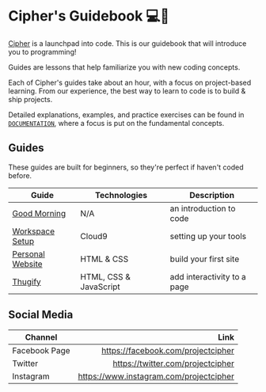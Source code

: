 # Cipher's Guidebook 💻🔨

[Cipher](http://projectcipher.io) is a launchpad into code. This is our guidebook that will introduce you to programming!

Guides are lessons that help familiarize you with new coding concepts.

Each of Cipher's guides take about an hour, with a focus on project-based learning. From our experience, the best way to learn to code is to build & ship projects.

Detailed explanations, examples, and practice exercises can be found in [`DOCUMENTATION`](guides/DOCUMENTATION.md), where a focus is put on the fundamental concepts.

## Guides
These guides are built for beginners, so they're perfect if haven't coded before.

| Guide | Technologies | Description |
| -- | -- | -- |
| [Good Morning](guides/good_morning/README.md) | N/A | an introduction to code |
| [Workspace Setup ](guides/workspace_setup/README.md)| Cloud9 | setting up your tools |
| [Personal Website](guides/personal_website/README.md) | HTML & CSS | build your first site |
| [Thugify](guides/thugify/README.md) | HTML, CSS & JavaScript | add interactivity to a page |


## Social Media

| Channel        | Link          |
| ------------- | -------------:|
| Facebook Page     | https://facebook.com/projectcipher |
| Twitter       | https://twitter.com/projectcipher |
| Instagram     | https://www.instagram.com/projectcipher |
